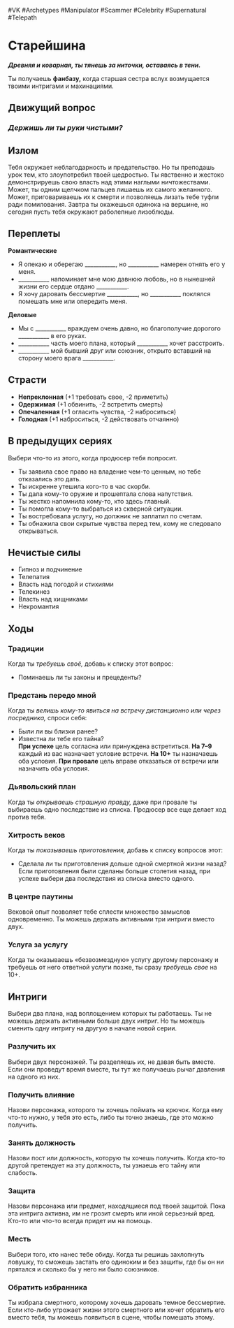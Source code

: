 #VK  #Archetypes #Manipulator #Scammer #Celebrity #Supernatural #Telepath 

# Старейшина

***Древняя и коварная, ты тянешь за  ниточки, оставаясь в тени.***

Ты получаешь **фанбазу,** когда старшая  сестра вслух возмущается твоими  интригами и махинациями.


## Движущий вопрос
### *Держишь ли ты руки чистыми?*


## Излом
Тебя окружает неблагодарность и предательство. Но ты преподашь урок тем, кто злоупотребил твоей щедростью. Ты явственно и жестоко демонстрируешь свою власть над этими наглыми ничтожествами. Может, ты одним щелчком пальцев лишаешь их самого желанного. Может, приговариваешь их к смерти и позволяешь лизать тебе туфли ради помилования. Завтра ты окажешься одинока на вершине, но сегодня пусть тебя окружают раболепные лизоблюды.

## Переплеты
**Романтические** 
- Я опекаю и оберегаю \_\_\_\_\_\_\_\_\_\_\_, но  \_\_\_\_\_\_\_\_\_\_\_ намерен отнять его у меня. 
- \_\_\_\_\_\_\_\_\_\_\_ напоминает мне мою давнюю любовь, но в нынешней жизни его сердце отдано \_\_\_\_\_\_\_\_\_\_\_. 
- Я хочу даровать бессмертие \_\_\_\_\_\_\_\_\_\_\_, но \_\_\_\_\_\_\_\_\_\_\_ поклялся помешать мне или опередить меня. 

**Деловые** 
- Мы с \_\_\_\_\_\_\_\_\_\_\_ враждуем очень давно, но благополучие дорогого \_\_\_\_\_\_\_\_\_\_\_ в его руках. 
- \_\_\_\_\_\_\_\_\_\_\_ часть моего плана, который \_\_\_\_\_\_\_\_\_\_\_ хочет расстроить.
- \_\_\_\_\_\_\_\_\_\_\_ мой бывший друг или союзник, открыто вставший на сторону моего врага \_\_\_\_\_\_\_\_\_\_\_. 

## Страсти
- **Непреклонная**
 (+1 требовать свое, -2 приметить) 
- **Одержимая**
 (+1 обвинить, -2 встретить смерть) 
- **Опечаленная**
 (+1 огласить чувства, -2 наброситься) 
-  **Голодная**
 (+1 наброситься, -2 действовать отчаянно)

## В предыдущих сериях
Выбери что-то из этого, когда продюсер тебя попросит.  
- Ты заявила свое право на владение чем-то ценным,  но тебе отказались это дать.   
- Ты искренне утешила кого-то в час скорби.   
- Ты дала кому-то оружие и прошептала слова напутствия.   
- Ты жестко напомнила кому-то, кто здесь главный.   
- Ты помогла кому-то выбраться из скверной ситуации.   
- Ты востребовала услугу, но должник не заплатил  по счетам.   
- Ты обнажила свои скрытые чувства перед тем, кому  не следовало открываться.  

## Нечистые силы
- Гипноз и подчинение  
- Телепатия   
- Власть над погодой и стихиями  
- Телекинез   
- Власть над хищниками  
- Некромантия

## Ходы

### Традиции  
Когда ты *требуешь своё,* добавь к списку этот вопрос:   
- Поминаешь ли ты законы и прецеденты?   
### Предстань передо мной   
Когда ты *велишь кому-то явиться на встречу дистанционно  или через посредника,* спроси себя:  
- Были ли вы близки ранее?   
- Известна ли тебе его тайна?  
**При успехе** цель согласна или принуждена встретиться. **На  7–9** каждый из вас назначает условие встречи. **На 10+** ты  назначаешь оба условия. **При провале** цель вправе отказаться  от встречи или назначить оба условия.   
### Дьявольский план   
Когда ты *открываешь страшную правду,* даже при провале ты  выбираешь одно последствие из списка. Продюсер все еще  делает ход против тебя.   
### Хитрость веков  
Когда ты *показываешь приготовления,* добавь к списку вопросов этот:   
- Сделала ли ты приготовления дольше одной смертной жизни назад?   
Если приготовления были сделаны больше столетия назад,  при успехе выбери два последствия из списка вместо одного.   
### В центре паутины  
Вековой опыт позволяет тебе сплести множество замыслов  одновременно. Ты можешь держать активными три интриги  вместо двух.   
### Услуга за услугу  
Когда ты оказываешь «безвозмездную» услугу другому персонажу и требуешь от него ответной услуги позже, ты сразу  *требуешь свое* на 10+.

## Интриги
Выбери два плана, над воплощением которых ты работаешь. Ты не  можешь держать активными больше двух интриг. Но ты можешь  сменить одну интригу на другую в начале новой серии. 
### Разлучить их   
Выбери двух персонажей. Ты разделяешь их, не давая быть вместе. Если они проведут время вместе, ты тут же получаешь рычаг  давления на одного из них.   
### Получить влияние  
Назови персонажа, которого ты хочешь поймать на крючок. Когда  ему что-то нужно, у тебя это есть, либо ты точно знаешь, где это  можно получить.   
### Занять должность   
Назови пост или должность, которую ты хочешь получить. Когда  кто-то другой претендует на эту должность, ты узнаешь его тайну  или слабость.   
### Защита  
Назови персонажа или предмет, находящиеся под твоей защитой.  Пока эта интрига активна, им не грозит смерть или иной серьезный вред. Кто-то или что-то всегда придет им на помощь.   
### Месть  
Выбери того, кто нанес тебе обиду. Когда ты решишь захлопнуть  ловушку, то сможешь застать его одиноким и без защиты, где бы  он ни прятался и сколько бы у него ни было союзников.   
### Обратить избранника  
Ты избрала смертного, которому хочешь даровать темное бессмертие. Если кто-либо угрожает жизни этого смертного или  хочет обратить его вместо тебя, ты можешь появиться в сцене,  чтобы помешать этому. 